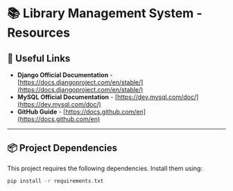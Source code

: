 # 📚 Library Management System - Resources  

## 🔗 Useful Links  

- **Django Official Documentation** - [https://docs.djangoproject.com/en/stable/](https://docs.djangoproject.com/en/stable/)  
- **MySQL Official Documentation** - [https://dev.mysql.com/doc/](https://dev.mysql.com/doc/)  
- **GitHub Guide** - [https://docs.github.com/en](https://docs.github.com/en)  

---

## 📦 **Project Dependencies**  

This project requires the following dependencies. Install them using:  
```sh
pip install -r requirements.txt
